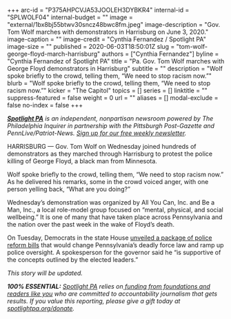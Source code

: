 +++
arc-id = "P375AHPCVJA53JOOLEH3DYBKR4"
internal-id = "SPLWOLF04"
internal-budget = ""
image = "external/1bx8bj55btwv30sncz48bwc8fm.jpeg"
image-description = "Gov. Tom Wolf marches with demonstrators in Harrisburg on June 3, 2020."
image-caption = ""
image-credit = "Cynthia Fernandez / Spotlight PA"
image-size = ""
published = 2020-06-03T18:50:01Z
slug = "tom-wolf-george-floyd-march-harrisburg"
authors = ["Cynthia Fernandez"]
byline = "Cynthia Fernandez of Spotlight PA"
title = "Pa. Gov. Tom Wolf marches with George Floyd demonstrators in Harrisburg"
subtitle = ""
description = "Wolf spoke briefly to the crowd, telling them, “We need to stop racism now.”"
blurb = "Wolf spoke briefly to the crowd, telling them, “We need to stop racism now.”"
kicker = "The Capitol"
topics = []
series = []
linktitle = ""
suppress-featured = false
weight = 0
url = ""
aliases = []
modal-exclude = false
no-index = false
+++

<a href="https://www.spotlightpa.org/"><i><b>Spotlight PA</b></i></a><i> is an independent, nonpartisan newsroom powered by The Philadelphia Inquirer in partnership with the Pittsburgh Post-Gazette and PennLive/Patriot-News. </i><a href="https://www.spotlightpa.org/newsletters"><i>Sign up for our free weekly newsletter</i></a><i>.</i>

HARRISBURG — Gov. Tom Wolf on Wednesday joined hundreds of demonstrators as they marched through Harrisburg to protest the police killing of George Floyd, a black man from Minnesota.

Wolf spoke briefly to the crowd, telling them, “We need to stop racism now.” As he delivered his remarks, some in the crowd voiced anger, with one person yelling back, “What are you doing?”

Wednesday’s demonstration was organized by All You Can, Inc. and Be a Man, Inc., a local role-model group focused on “mental, physical, and social wellbeing.” It is one of many that have taken place across Pennsylvania and the nation over the past week in the wake of Floyd’s death.

On Tuesday, Democrats in the state House <a href="https://www.spotlightpa.org/news/2020/06/police-protest-pennsylvania-antwon-rose-use-of-force/" target=_blank>unveiled a package of police reform bills</a> that would change Pennsylvania’s deadly force law and ramp up police oversight. A spokesperson for the governor said he “is supportive of the concepts outlined by the elected leaders.”

<script src="https://www.spotlightpa.org/embed.js" async></script><div data-spl-embed-version="1" data-spl-src="https://www.spotlightpa.org/embeds/donate/"></div>

<i>This story will be updated.</i>

<i><b>100% ESSENTIAL:</b></i> <a href="https://www.spotlightpa.org/"><i>Spotlight PA</i></a><i> relies on</i><a href="https://www.spotlightpa.org/support"><i> funding from foundations and readers like you</i></a><i> who are committed to accountability journalism that gets results. If you value this reporting, please give a gift today at </i><a href="https://www.spotlightpa.org/donate"><i>spotlightpa.org/donate</i></a><i>.</i>
